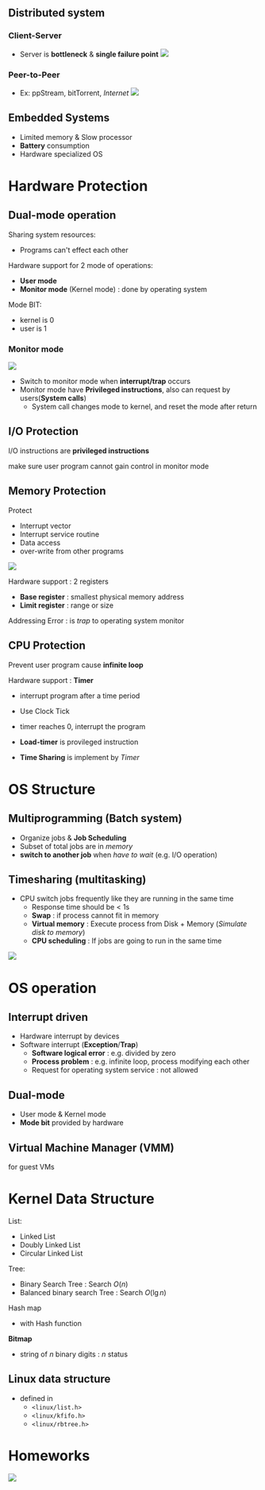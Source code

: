 
## Distributed system
### Client-Server
* Server is **bottleneck** & **single failure point**
![](https://i.imgur.com/Uo9f5uS.png)


### Peer-to-Peer 
* Ex: ppStream, bitTorrent, *Internet*
![](https://i.imgur.com/TORnqEq.png)

## Embedded Systems
* Limited memory & Slow processor
* **Battery** consumption
* Hardware specialized OS


# Hardware Protection
## Dual-mode operation
Sharing system resources:
* Programs can't effect each other

Hardware support for 2 mode of operations:
* **User mode** 
* **Monitor mode** (Kernel mode) : done by operating system

Mode BIT:
* kernel is 0
* user is 1

### Monitor mode
![](https://i.imgur.com/2IuU2lX.png)

* Switch to monitor mode when **interrupt/trap** occurs
* Monitor mode have **Privileged instructions**, also can request by users(**System calls**)
	* System call changes mode to kernel, and reset the mode after return 


## I/O Protection
I/O instructions are **privileged instructions**

make sure user program cannot gain control in monitor mode

## Memory Protection

Protect
* Interrupt vector
* Interrupt service routine
* Data access
* over-write from other programs

![](https://i.imgur.com/9CjCrDe.png)

Hardware support : 2 registers
* **Base register** : smallest physical memory address
* **Limit register** : range or size


Addressing Error : is *trap* to operating system monitor

## CPU Protection
Prevent user program cause **infinite loop**

Hardware support : **Timer**
* interrupt program after a time period
* Use Clock Tick
* timer reaches 0, interrupt the program

* **Load-timer** is provileged instruction
* **Time Sharing** is implement by *Timer*

# OS Structure
## Multiprogramming (Batch system)
* Organize jobs & **Job Scheduling**
* Subset of total jobs are in *memory*
* **switch to another job** when *have to wait*  (e.g. I/O operation)

## Timesharing (multitasking)
* CPU switch jobs frequently like they are running in the same time
	* Response time should be < 1s
	* **Swap** : if process cannot fit in memory
	* **Virtual memory** : Execute process from Disk + Memory (*Simulate disk to memory*)
	* **CPU scheduling** : If jobs are going to run in the same time

![](https://i.imgur.com/hW5pizi.png)

# OS operation
## Interrupt driven
* Hardware interrupt by devices
* Software interrupt (**Exception**/**Trap**)
	* **Software logical error** : e.g. divided by zero
	* **Process problem** : e.g. infinite loop, process modifying each other
	* Request for operating system service : not allowed

## Dual-mode
* User mode & Kernel mode
* **Mode bit** provided by hardware

## Virtual Machine Manager (VMM)
for guest VMs



# Kernel Data Structure
List:
* Linked List
* Doubly Linked List
* Circular Linked List

Tree:
* Binary Search Tree : Search $O(n)$
* Balanced binary search Tree : Search $O(\lg n)$

Hash map
* with Hash function

**Bitmap**
* string of *n* binary digits : *n* status

## Linux data structure
* defined in 
	* `<linux/list.h>`
	* `<linux/kfifo.h>`
	* `<linux/rbtree.h>`

# Homeworks
![](https://i.imgur.com/NJl9oQ1.png)

